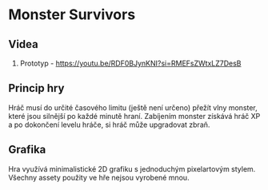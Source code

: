 # Monster Survivors

## Videa
1. Prototyp - https://youtu.be/RDF0BJynKNI?si=RMEFsZWtxLZ7DesB

## Princip hry
Hráč musí do určité časového limitu (ještě není určeno) přežít vlny monster, které jsou silnější po každé minutě hraní. Zabíjením monster získává hráč XP a po dokončení levelu hráče, si hráč může upgradovat zbraň. 

## Grafika

Hra využívá minimalistické 2D grafiku s jednoduchým pixelartovým stylem. Všechny assety použity ve hře nejsou vyrobené mnou.

[Protředí]: (https://free-game-assets.itch.io/free-low-level-monsters-pixel-icons-3232?download') 
[Vzhled postavy]: (https://otsoga.itch.io/free-medieval-npcs-witch-and-swordswoman')

